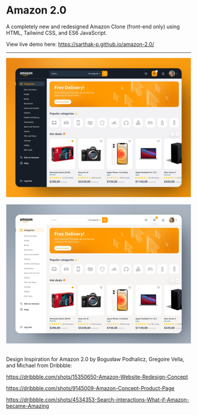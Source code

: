 # Amazon 2.0

A completely new and redesigned Amazon Clone (front-end only) using HTML, Tailwind CSS, and ES6 JavaScript.

View live demo here: https://sarthak-p.github.io/amazon-2.0/


<hr>

<img src="images/amazon-idea 1.webp" />&nbsp;&nbsp;&nbsp;
<img src="images/amazon-idea 2.webp" />&nbsp;&nbsp;

Design Inspiration for Amazon 2.0 by Bogusław Podhalicz, Gregoire Vella, and Michael from Dribbble:

https://dribbble.com/shots/15350650-Amazon-Website-Redesign-Concept

https://dribbble.com/shots/9145009-Amazon-Concept-Product-Page

https://dribbble.com/shots/4534353-Search-interactions-What-if-Amazon-became-Amazing

